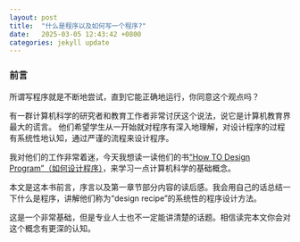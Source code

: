 ```yaml
---
layout: post
title:  "什么是程序以及如何写一个程序?"
date:   2025-03-05 12:43:42 +0800
categories: jekyll update
---
```


### 前言

所谓写程序就是不断地尝试，直到它能正确地运行，你同意这个观点吗？

有一群计算机科学的研究者和教育工作者非常讨厌这个说法，说它是计算机教育界最大的谎言。
他们希望学生从一开始就对程序有深入地理解，对设计程序的过程有系统性地认知，通过严谨的流程来设计程序。

我对他们的工作非常着迷，今天我想读一读他们的书[“How TO Design Program”（如何设计程序）](https://htdp.org/)，来学习一点计算机科学的基础概念。

本文是这本书前言，序言以及第一章节部分内容的读后感。我会用自己的话总结一下什么是程序，讲解他们称为“design recipe”的系统性的程序设计方法。

这是一个非常基础，但是专业人士也不一定能讲清楚的话题。相信读完本文你会对这个概念有更深的认知。